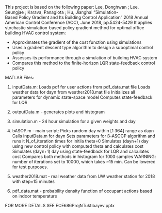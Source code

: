 This project is based on the following paper:
Lee, Donghwan ; Lee, Seungjae ; Karava, Panagiota ; Hu, Jianghai “Simulation-Based Policy Gradient and Its Building Control Application” 2018 Annual American Control Conference (ACC), June 2018, pp.5424-5429
It applies stochastic simulation-based policy gradient method for optimal office building HVAC control system:
- Approximates the gradient of the cost function using simulations
- Uses a gradient descent type algorithm to design a suboptimal control policy
- Assesses its performance through a simulation of building HVAC system
- Compares this method to the finite-horizon LQR state-feedback control policy

MATLAB Files:
1. inputData.m:
        Loads pdf for user actions from pdf_data.mat file
        Loads weather data for dayn from weather2018.mat file
        Initializes all parameters for dynamic state-space model
        Computes state-feedback for LQR
2. outputData.m - generates plots and histogram
3. simulation.m - 24 hour simulation for a given weights and day
4. bASOP.m - main script:
        Picks random day within [1 364] range as dayn
	Calls inputData.m for dayn
	Sets parameters for ß-ASOCP algorithm and runs it N_of_iteration times for initila theta=0
	Simulates (dayn+1) day using new control policy with computed theta and calculates cost
      	Simulates (dayn+1) day using state-feedback for LQR and calculates cost
	Compares both methods in histogram for 1000 samples
WARNING: number of iterations set to 10000, which takes ~15 min. Can be lowered for test purposes.

5. weather2018.mat - real weather data from UW weather station for 2018 with step=15 minutes
6. pdf_data.mat - probability density function of occupant actions based on indoor temperature

FOR MORE DETAILS SEE ECE686ProjNTuktibayev.pptx
